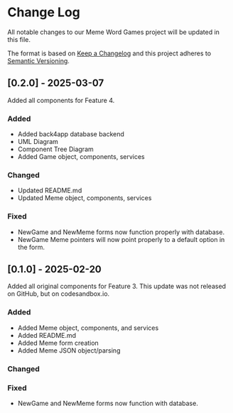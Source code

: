 
# Change Log
All notable changes to our Meme Word Games project will be updated in this file.
 
The format is based on [Keep a Changelog](http://keepachangelog.com/)
and this project adheres to [Semantic Versioning](http://semver.org/).
 
## [0.2.0] - 2025-03-07
  
Added all components for Feature 4.
 
### Added
- Added back4app database backend
- UML Diagram
- Component Tree Diagram
- Added Game object, components, services

### Changed
  
- Updated README.md
- Updated Meme object, components, services
 
### Fixed
 
- NewGame and NewMeme forms now function properly with database.
- NewGame Meme pointers will now point properly to a default option in the form.
 

## [0.1.0] - 2025-02-20
  
Added all original components for Feature 3. This update was not released on GitHub, but on codesandbox.io.
 
### Added
- Added Meme object, components, and services
- Added README.md
- Added Meme form creation
- Added Meme JSON object/parsing

### Changed
 
### Fixed
 
- NewGame and NewMeme forms now function with database.

